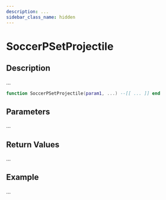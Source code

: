 ```yaml
---
description: ...
sidebar_class_name: hidden
---
```


# SoccerPSetProjectile

## Description

...

```lua
function SoccerPSetProjectile(param1, ...) --[[ ... ]] end
```

## Parameters

...

## Return Values

...

## Example

...

